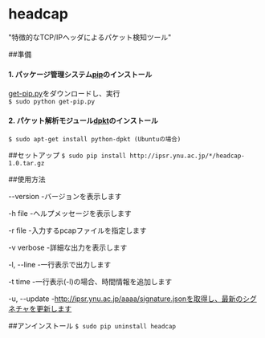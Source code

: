 # headcap
"特徴的なTCP/IPヘッダによるパケット検知ツール"

##準備
#### 1. パッケージ管理システム[pip](https://pip.pypa.io/en/latest/index.html)のインストール
[get-pip.py](https://bootstrap.pypa.io/get-pip.py)をダウンロードし、実行  
```$ sudo python get-pip.py```
#### 2. パケット解析モジュール[dpkt](https://code.google.com/p/dpkt/)のインストール
```$ sudo apt-get install python-dpkt (Ubuntuの場合)```

##セットアップ
```$ sudo pip install http://ipsr.ynu.ac.jp/*/headcap-1.0.tar.gz```

##使用方法

  --version  -バージョンを表示します 

  -h file   -ヘルプメッセージを表示します 
  
  -r file   -入力するpcapファイルを指定します
  
  -v verbose   -詳細な出力を表示します
  
  -l, --line   -一行表示で出力します

  -t time   -一行表示(-l)の場合、時間情報を追加します
  
  -u, --update   -http://ipsr.ynu.ac.jp/aaaa/signature.jsonを取得し、最新のシグネチャを更新します

##アンインストール
```$ sudo pip uninstall headcap```

